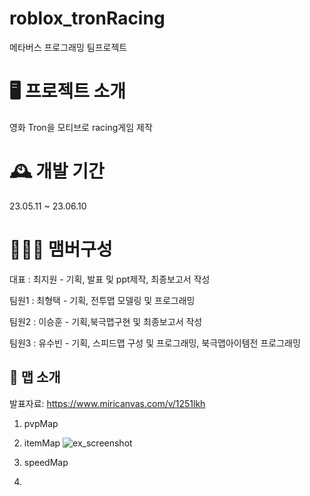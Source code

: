 # roblox_tronRacing
메타버스 프로그래밍 팀프로젝트 





🖥️ 프로젝트 소개
====================
영화 Tron을 모티브로 racing게임 제작






🕰️ 개발 기간
====================
23.05.11 ~ 23.06.10







🧑‍🤝‍🧑 맴버구성
====================
대표 : 최지원 - 기획, 발표 및 ppt제작, 최종보고서 작성

팀원1 : 최형택 - 기획, 전투맵 모델링 및 프로그래밍

팀원2 : 이승훈 - 기획,북극맵구현 및 최종보고서 작성

팀원3 : 유수빈 - 기획, 스피드맵 구성 및 프로그래밍, 북극맵아이템전 프로그래밍 







📌 맵 소개 
------------------------------------
발표자료:
https://www.miricanvas.com/v/1251lkh


1. pvpMap

2. itemMap
![ex_screenshot](https://postfiles.pstatic.net/MjAyMzA2MTVfMjcx/MDAxNjg2ODM2ODA5NzEy.-3_dvEg-pzfWsako_5OS5JdJuQhYDAx_CbwY4xmrRF0g.hpDUTMDkVkopPPvGN0-1tEUPdpohf991AMhQN_JoEGAg.PNG.mkong519/RobloxScreenShot20230609_210257402.png?type=w966)




3. speedMap 
4. 

